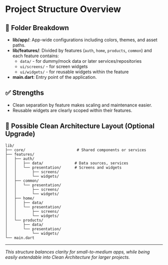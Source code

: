 # Project Structure Overview
## 📁 Folder Breakdown

- **lib/app/**: App-wide configurations including colors, themes, and asset paths.
- **lib/features/**: Divided by features (`auth`, `home`, `products`, `common`) and each feature contains:
  - `data/` - for dummy/mock data or later services/repositories
  - `ui/screens/` - for screen widgets
  - `ui/widgets/` - for reusable widgets within the feature
- **main.dart**: Entry point of the application.

## ✅ Strengths
- Clean separation by feature makes scaling and maintenance easier.
- Reusable widgets are clearly scoped within their features.

## 🧱 Possible Clean Architecture Layout (Optional Upgrade)
```
lib/
├── core/                       # Shared components or services
├── features/
│   ├── auth/
│   │   ├── data/              # Data sources, services 
│   │   └── presentation/      # Screens and widgets
│   │       ├── screens/
│   │       └── widgets/
│   ├── common/
│   │   └── presentation/
│   │       ├── screens/
│   │       └── widgets/
│   ├── home/
│   │   ├── data/
│   │   └── presentation/
│   │       ├── screens/
│   │       └── widgets/
│   └── products/
│       ├── data/
│       └── presentation/
│           └── widgets/
└── main.dart
```

---
_This structure balances clarity for small-to-medium apps, while being easily extendable into Clean Architecture for larger projects._
